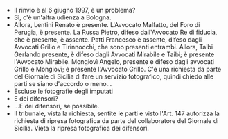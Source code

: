 - Il rinvio è al 6 giugno 1997, è un problema? 
- Sì, c'è un'altra udienza a Bologna.
- Allora, Lentini Renato è presente. L'Avvocato Malfatto, del Foro di Perugia, è presente. La Russa Pietro, difeso dall'Avvocato Re di fiducia, che è presente, è assente. Patti Francesco è assente, difeso dagli Avvocati Grillo e Tirinnocchi, che sono presenti entrambi. Allora, Taibi Gerlando presente, è difeso dagli Avvocati Mirabile e Taibi; è presente l'Avvocato Mirabile. Mongiovì Angelo, presente e difeso dagli avvocati Grillo e Mongiovì; è presente l'Avvocato Grillo. C'è una richiesta da parte del Giornale di Sicilia di fare un servizio fotografico, quindi chiedo alle parti se siano d'accordo o meno...
- Escluse le fotografie degli imputati
- E dei difensori?
- ...E dei difensori, se possibile.
- Il tribunale, vista la richiesta, sentite le parti e visto l'Art. 147 autorizza la richiesta di ripresa fotografica da parte del collaboratore del Giornale di Sicilia. Vieta la ripresa fotografica dei difensori.